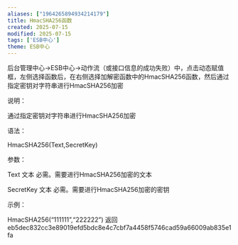 ```yaml
---
aliases: ["1964265894934214179"]
title: HmacSHA256函数
created: 2025-07-15
modified: 2025-07-15
tags: ['ESB中心']
theme: ESB中心
---
```


后台管理中心->ESB中心->动作流（或接口信息的成功失败）中，点击动态赋值框，左侧选择函数后，在右侧选择加解密函数中的HmacSHA256函数，然后通过指定密钥对字符串进行HmacSHA256加密

说明：

通过指定密钥对字符串进行HmacSHA256加密

语法：

HmacSHA256(Text,SecretKey)

参数：

Text 文本 必需。需要进行HmacSHA256加密的文本

SecretKey 文本 必需。需要进行HmacSHA256加密的密钥

示例：

HmacSHA256(“111111”,“222222”) 返回 eb5dec832cc3e89019efd5bdc8e4c7cbf7a4458f5746cad59a66009ab835e1fa